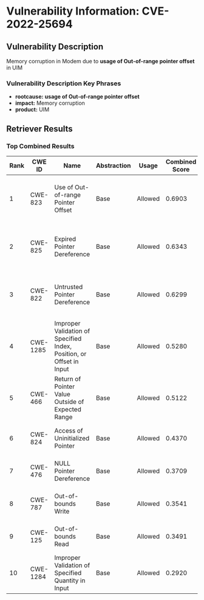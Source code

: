 # Vulnerability Information: CVE-2022-25694

## Vulnerability Description
Memory corruption in Modem due to **usage of Out-of-range pointer offset** in UIM

### Vulnerability Description Key Phrases
- **rootcause:** **usage of Out-of-range pointer offset**
- **impact:** Memory corruption
- **product:** UIM

## Retriever Results

### Top Combined Results

| Rank | CWE ID | Name | Abstraction | Usage | Combined Score | Retrievers | Individual Scores |
|------|--------|------|-------------|-------|---------------|------------|-------------------|
| 1 | CWE-823 | Use of Out-of-range Pointer Offset | Base | Allowed | 0.6903 | dense, sparse, graph | dense: 0.573, sparse: 0.263, graph: 0.708 |
| 2 | CWE-825 | Expired Pointer Dereference | Base | Allowed | 0.6343 | dense, sparse, graph | dense: 0.470, sparse: 0.138, graph: 0.897 |
| 3 | CWE-822 | Untrusted Pointer Dereference | Base | Allowed | 0.6299 | dense, sparse, graph | dense: 0.466, sparse: 0.134, graph: 0.895 |
| 4 | CWE-1285 | Improper Validation of Specified Index, Position, or Offset in Input | Base | Allowed | 0.5280 | dense, sparse, graph | dense: 0.479, sparse: 0.133, graph: 0.595 |
| 5 | CWE-466 | Return of Pointer Value Outside of Expected Range | Base | Allowed | 0.5122 | dense, sparse, graph | dense: 0.472, sparse: 0.112, graph: 0.592 |
| 6 | CWE-824 | Access of Uninitialized Pointer | Base | Allowed | 0.4370 | sparse, graph | sparse: 0.139, graph: 1.000 |
| 7 | CWE-476 | NULL Pointer Dereference | Base | Allowed | 0.3709 | sparse, graph | sparse: 0.135, graph: 0.822 |
| 8 | CWE-787 | Out-of-bounds Write | Base | Allowed | 0.3541 | sparse, graph | sparse: 0.126, graph: 0.789 |
| 9 | CWE-125 | Out-of-bounds Read | Base | Allowed | 0.3491 | sparse, graph | sparse: 0.117, graph: 0.789 |
| 10 | CWE-1284 | Improper Validation of Specified Quantity in Input | Base | Allowed | 0.2920 | sparse, graph | sparse: 0.116, graph: 0.631 |

